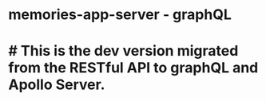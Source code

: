 # memories-app-server - graphQL

# # This is the dev version migrated from the RESTful API to graphQL and Apollo Server.
